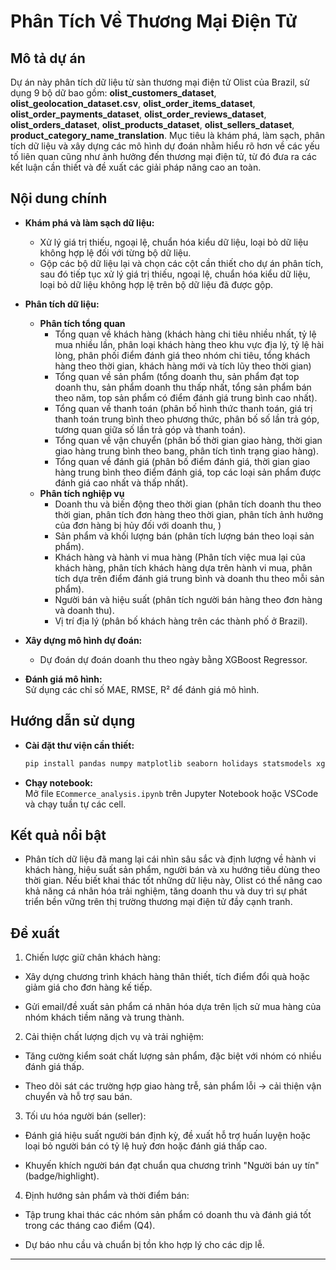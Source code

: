# Phân Tích Về Thương Mại Điện Tử

## Mô tả dự án

Dự án này phân tích dữ liệu từ sàn thương mại điện tử Olist của Brazil, sử dụng 9 bộ dữ bao gồm: **olist_customers_dataset**, **olist_geolocation_dataset.csv**, **olist_order_items_dataset**, **olist_order_payments_dataset**, **olist_order_reviews_dataset**, **olist_orders_dataset**, **olist_products_dataset**, **olist_sellers_dataset**, **product_category_name_translation**. Mục tiêu là khám phá, làm sạch, phân tích dữ liệu và xây dựng các mô hình dự đoán nhằm hiểu rõ hơn về các yếu tố liên quan cũng như ảnh hưởng đến thương mại điện tử, từ đó đưa ra các kết luận cần thiết và đề xuất các giải pháp nâng cao an toàn.

## Nội dung chính

- **Khám phá và làm sạch dữ liệu:**  
  - Xử lý giá trị thiếu, ngoại lệ, chuẩn hóa kiểu dữ liệu, loại bỏ dữ liệu không hợp lệ đối với từng bộ dữ liệu.
  - Gộp các bộ dữ liệu lại và chọn các cột cần thiết cho dự án phân tích, sau đó tiếp tục xử lý giá trị thiếu, ngoại lệ, chuẩn hóa kiểu dữ liệu, loại bỏ dữ liệu không hợp lệ trên bộ dữ liệu đã được gộp.

- **Phân tích dữ liệu:**  
  - **Phân tích tổng quan**
    - Tổng quan về khách hàng (khách hàng chi tiêu nhiều nhất, tỷ lệ mua nhiều lần, phân loại khách hàng theo khu vực địa lý, tỷ lệ hài lòng, phân phối điểm đánh giá theo nhóm chi tiêu, tổng khách hàng theo thời gian, khách hàng mới và tích lũy theo thời gian)
    - Tổng quan về sản phẩm (tổng doanh thu, sản phẩm đạt top doanh thu, sản phẩm doanh thu thấp nhất, tổng sản phẩm bán theo năm, top sản phẩm có điểm đánh giá trung bình cao nhất).
    - Tổng quan về thanh toán (phân bố hình thức thanh toán, giá trị thanh toán trung bình theo phương thức, phân bố số lần trả góp, tương quan giữa số lần trả góp và thanh toán).
    - Tổng quan về vận chuyển (phân bố thời gian giao hàng, thời gian giao hàng trung bình theo bang, phân tích tình trạng giao hàng).
    - Tổng quan về đánh giá (phân bố điểm đánh giá, thời gian giao hàng trung bình theo điểm đánh giá, top các loại sản phẩm được đánh giá cao nhất và thấp nhất).
  - **Phân tích nghiệp vụ**
    - Doanh thu và biến động theo thời gian (phân tích doanh thu theo thời gian, phân tích đơn hàng theo thời gian, phân tích ảnh hưởng của đơn hàng bị hủy đối với doanh thu, )
    - Sản phẩm và khối lượng bán (phân tích lượng bán theo loại sản phẩm).
    - Khách hàng và hành vi mua hàng (Phân tích việc mua lại của khách hàng, phân tích khách hàng dựa trên hành vi mua, phân tích dựa trên điểm đánh giá trung bình và doanh thu theo mỗi sản phẩm).
    - Người bán và hiệu suất (phân tích người bán hàng theo đơn hàng và doanh thu).
    - Vị trí địa lý (phân bố khách hàng trên các thành phố ở Brazil).
- **Xây dựng mô hình dự đoán:**  
  - Dự đoán dự đoán doanh thu theo ngày bằng XGBoost Regressor.

- **Đánh giá mô hình:**  
  Sử dụng các chỉ số MAE, RMSE, R² để đánh giá mô hình.

## Hướng dẫn sử dụng

- **Cài đặt thư viện cần thiết:**
    ```sh
    pip install pandas numpy matplotlib seaborn holidays statsmodels xgboost scikit-learn
    ```

- **Chạy notebook:**  
   Mở file `ECommerce_analysis.ipynb` trên Jupyter Notebook hoặc VSCode và chạy tuần tự các cell.

## Kết quả nổi bật

- Phân tích dữ liệu đã mang lại cái nhìn sâu sắc và định lượng về hành vi khách hàng, hiệu suất sản phẩm, người bán và xu hướng tiêu dùng theo thời gian. Nếu biết khai thác tốt những dữ liệu này, Olist có thể nâng cao khả năng cá nhân hóa trải nghiệm, tăng doanh thu và duy trì sự phát triển bền vững trên thị trường thương mại điện tử đầy cạnh tranh.

## Đề xuất

1. Chiến lược giữ chân khách hàng:

- Xây dựng chương trình khách hàng thân thiết, tích điểm đổi quà hoặc giảm giá cho đơn hàng kế tiếp.

- Gửi email/đề xuất sản phẩm cá nhân hóa dựa trên lịch sử mua hàng của nhóm khách tiềm năng và trung thành.

2. Cải thiện chất lượng dịch vụ và trải nghiệm:

- Tăng cường kiểm soát chất lượng sản phẩm, đặc biệt với nhóm có nhiều đánh giá thấp.

- Theo dõi sát các trường hợp giao hàng trễ, sản phẩm lỗi → cải thiện vận chuyển và hỗ trợ sau bán.

3. Tối ưu hóa người bán (seller):

- Đánh giá hiệu suất người bán định kỳ, đề xuất hỗ trợ huấn luyện hoặc loại bỏ người bán có tỷ lệ huỷ đơn hoặc đánh giá thấp cao.

- Khuyến khích người bán đạt chuẩn qua chương trình "Người bán uy tín" (badge/highlight).

4. Định hướng sản phẩm và thời điểm bán:

- Tập trung khai thác các nhóm sản phẩm có doanh thu và đánh giá tốt trong các tháng cao điểm (Q4).

- Dự báo nhu cầu và chuẩn bị tồn kho hợp lý cho các dịp lễ.

---


